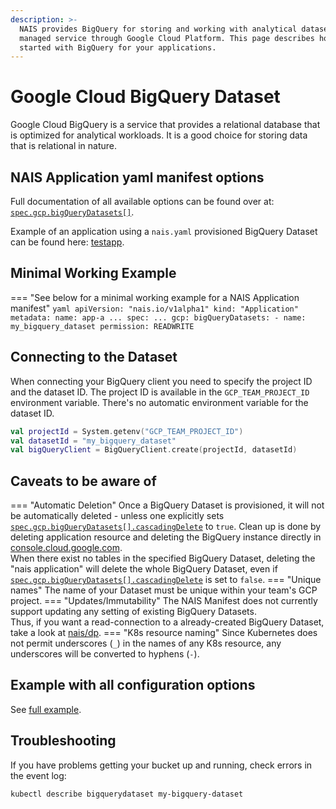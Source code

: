 ```yaml
---
description: >-
  NAIS provides BigQuery for storing and working with analytical datasets as a
  managed service through Google Cloud Platform. This page describes how to get
  started with BigQuery for your applications.
---
```


# Google Cloud BigQuery Dataset

Google Cloud BigQuery is a service that provides a relational database that is optimized for analytical workloads. It is a good choice for storing data that is relational in nature.

## NAIS Application yaml manifest options

Full documentation of all available options can be found over at: [`spec.gcp.bigQueryDatasets[]`](../nais-application/application.md#gcpbigquerydatasets).

Example of an application using a `nais.yaml` provisioned BigQuery Dataset can be found here: [testapp](https://github.com/nais/testapp/blob/master/pkg/bigquery/bigquery.go).

## Minimal Working Example

=== "See below for a minimal working example for a NAIS Application manifest"
    ```yaml
    apiVersion: "nais.io/v1alpha1"
    kind: "Application"
    metadata:
      name: app-a
    ...
    spec:
      ...
      gcp:
        bigQueryDatasets:
          - name: my_bigquery_dataset
            permission: READWRITE
    ```

## Connecting to the Dataset
When connecting your BigQuery client you need to specify the project ID and the dataset ID.
The project ID is available in the `GCP_TEAM_PROJECT_ID` environment variable.
There's no automatic environment variable for the dataset ID.

```kotlin
val projectId = System.getenv("GCP_TEAM_PROJECT_ID")
val datasetId = "my_bigquery_dataset"
val bigQueryClient = BigQueryClient.create(projectId, datasetId)
```

## Caveats to be aware of

=== "Automatic Deletion"
    Once a BigQuery Dataset is provisioned, it will not be automatically deleted - unless one explicitly sets [`spec.gcp.bigQueryDatasets[].cascadingDelete`](../nais-application/application.md#gcpbigquerydatasetscascadingdelete) to `true`.
    Clean up is done by deleting application resource and deleting the BigQuery instance directly in [console.cloud.google.com](https://console.cloud.google.com/bigquery).
    <br/>
    When there exist no tables in the specified BigQuery Dataset, deleting the "nais application" will delete the whole BigQuery Dataset, even if [`spec.gcp.bigQueryDatasets[].cascadingDelete`](../nais-application/application.md#gcpbigquerydatasetscascadingdelete) is set to `false`.
=== "Unique names"
    The name of your Dataset must be unique within your team's GCP project.
=== "Updates/Immutability"
    The NAIS Manifest does not currently support updating any setting of existing BigQuery Datasets.
    <br/>
    Thus, if you want a read-connection to a already-created BigQuery Dataset, take a look at [nais/dp](https://github.com/nais/dp/#dp).
=== "K8s resource naming"
    Since Kubernetes does not permit underscores (`_`) in the names of any K8s resource, any underscores will be converted to hyphens (`-`).

## Example with all configuration options

See [full example](../nais-application/example.md).

## Troubleshooting
If you have problems getting your bucket up and running, check errors in the event log:

```bash
kubectl describe bigquerydataset my-bigquery-dataset
```
